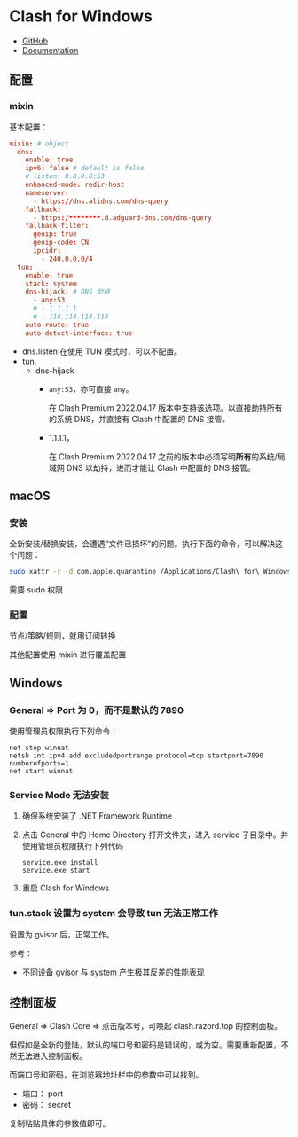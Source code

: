 # Clash for Windows

- [GitHub](https://github.com/Fndroid/clash_for_windows_pkg)
- [Documentation](https://docs.cfw.lbyczf.com/)


## 配置

### mixin

基本配置：

```conf
mixin: # object
  dns:
    enable: true
    ipv6: false # default is false
    # listen: 0.0.0.0:53
    enhanced-mode: redir-host
    nameserver:
      - https://dns.alidns.com/dns-query
    fallback:
      - https:/********.d.adguard-dns.com/dns-query
    fallback-filter:
      geoip: true
      geoip-code: CN
      ipcidr:
        - 240.0.0.0/4
  tun:
    enable: true
    stack: system
    dns-hijack: # DNS 劫持
      - any:53
      # - 1.1.1.1
      # - 114.114.114.114
    auto-route: true
    auto-detect-interface: true
```

- dns.listen 在使用 TUN 模式时，可以不配置。
- tun.
  - dns-hijack
    - `any:53`，亦可直接 `any`。

      在 Clash Premium 2022.04.17 版本中支持该选项。以直接劫持所有的系统 DNS，并直接有 Clash 中配置的 DNS 接管。
    - 1.1.1.1，

      在 Clash Premium 2022.04.17 之前的版本中必须写明**所有**的系统/局域网 DNS 以劫持，进而才能让 Clash 中配置的 DNS 接管。
## macOS

### 安装

全新安装/替换安装，会遭遇“文件已损坏”的问题。执行下面的命令，可以解决这个问题：

```bash
sudo xattr -r -d com.apple.quarantine /Applications/Clash\ for\ Windows.app
```

需要 sudo 权限

### 配置

节点/策略/规则，就用订阅转换

其他配置使用 mixin 进行覆盖配置

## Windows

### General => Port 为 0，而不是默认的 7890

使用管理员权限执行下列命令：

```CMD
net stop winnat
netsh int ipv4 add excludedportrange protocol=tcp startport=7890 numberofports=1
net start winnat
```

### Service Mode 无法安装

1. 确保系统安装了 .NET Framework Runtime
2. 点击 General 中的 Home Directory 打开文件夹，进入 service 子目录中。并使用管理员权限执行下列代码

    ```CMD
    service.exe install
    service.exe start
    ```
 3. 重启 Clash for Windows

### tun.stack 设置为 system 会导致 tun 无法正常工作

设置为 gvisor 后，正常工作。

参考：
- [不同设备 gvisor 与 system 产生极其反差的性能表现 ](https://github.com/Fndroid/clash_for_windows_pkg/issues/1936)


## 控制面板

General => Clash Core => 点击版本号，可唤起 clash.razord.top 的控制面板。

但假如是全新的登陆，默认的端口号和密码是错误的，或为空。需要重新配置，不然无法进入控制面板。

而端口号和密码，在浏览器地址栏中的参数中可以找到。

- 端口： port
- 密码： secret

复制粘贴具体的参数值即可。